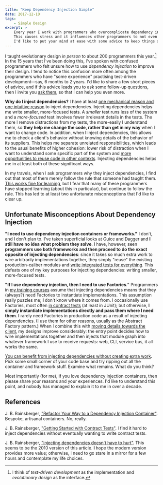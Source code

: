 ```yaml
---
title: "Keep Dependency Injection Simple"
date: 2017-12-10
tags:
    - Simple Design
excerpt: >
    Every year I work with programmers who overcomplicate dependency injection.
    This causes stress and it influences other programmers to not even try this technique at all.
    I'd like to put your mind at ease with some advice to keep things simple.
---
```

I taught evolutionary design _in person_ to about 200 programmers this year.[^tdd-implements-evolutionary-design] In the 15 years that I've been doing this, I've spoken with confused programmers who felt unsure how to use _dependency injection_ to improve their design. I tend to notice this confusion more often among the programmers who have "some experience" practising test-driven development—say, 6 months to 2 years. I'd like to share a few short pieces of advice, and if this advice leads you to ask some follow-up questions, then I invite you [ask them](https://ask.jbrains.ca), so that I can help you even more.

[^tdd-implements-evolutionary-design]: I think of _test-driven development_ as the implementation and _evolutionary design_ as the interface.

**Why do I inject dependencies?** I have at least [one mechanical reason and one intuitive reason](https://blog.jbrains.ca/permalink/becoming-an-accomplished-software-designer) to inject dependencies. Injecting dependencies helps me write smaller, more-focused tests. A _smaller_ test runs less of the system and a _more-focused_ test involves fewer irrelevant details in the tests. The more I remove distractions from my tests, the more-easily I understand them, so **they help me change the code, rather than get in my way** when I want to change code. In addition, when I inject dependencies, this allows me to check a client's behavior without knowing details of the behavior of its suppliers. This helps me separate unrelated responsibilities, which leads to the usual benefits of higher cohesion: lower risk of distraction when I want to understand some specific part of the system and [more opportunities to reuse code in other contexts](/permalink/how-reuse-happens). Injecting dependencies helps me in at least both of these significant ways.

In my travels, when I ask programmers why they inject dependencies, I find out that most of them merely follow the rule that someone had taught them. [This works fine for learning](/permalink/guard-rails-not-prison-bars), but I fear that many of these programmers have stopped learning (about this in particular), but continue to follow the rule. This has led to at least two unfortunate misconceptions that I'd like to clear up.

## Unfortunate Misconceptions About Dependency Injection

**"I need to use dependency injection containers or frameworks."** I don't, and I don't plan to. I've taken superficial looks at Guice and Dagger and **I still have no idea what problem they solve**. I have, however, seen **programmers use both frameworks and then proceed to do the exact opposite of injecting dependencies**: since it takes so much extra work to wire arbitrarily implementations together, they simply "reuse" the existing production-caliber modules and [write integrated tests for everything](https://integrated-tests-are-a-scam.jbrains.ca). This defeats one of my key purposes for injecting dependencies: writing smaller, more-focused tests.

**"If I use dependency injection, then I need to use Factories."** Programmers in [my training courses](https://training.jbrains.ca) assume that injecting dependencies means that they (always?) need Factories to instantiate implementations. This assumption really puzzles me; I don't know where it comes from. I occasionally use Factories, most often [in contract tests](/permalink/getting-started-with-contract-tests) (at least in JUnit); but otherwise, **I simply instantiate implementations directly and pass them where I need them**. I rarely need Factories in production code as a result of injecting dependencies. (I use them for other reasons, usually as the Abstract Factory pattern.) When I combine this with [moving details towards the client](/permalink/consequences-of-dependency-inversion-principle), my designs improve considerably: the entry point decides how to wire implementations together and then injects that module graph into whatever framework I use to receive requests: web, CLI, service bus, it all works the same.

[You can benefit from injecting dependencies without creating extra work](/permalink/injecting-dependencies-doesnt-have-to-hurt). Pick some small corner of your code base and try ripping out all the container and framework stuff. Examine what remains. What do you think?

Most importantly (for me), if you love dependency injection containers, then please share your reasons and your experiences. I'd like to understand this point, and nobody has managed to explain it to me in over a decade.

## References

J. B. Rainsberger, ["Refactor Your Way to a Dependency Injection Container"](/permalink/refactor-your-way-to-a-dependency-injection-container). Bespoke, artisanal containers. No, really.

J. B. Rainsberger, ["Getting Started with Contract Tests"](/permalink/getting-started-with-contract-tests). I find it hard to inject dependencies without eventually wanting to write contract tests.

J. B. Rainsberger, ["Injecting dependencies doesn't have to hurt"](/permalink/injecting-dependencies-doesnt-have-to-hurt). This seems to be the 2010 version of this article. I hope the modern version provides more value; otherwise, I need to go stare in a mirror for a few hours and contemplate my life choices.
